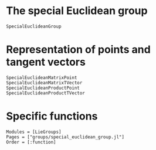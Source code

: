 # The special Euclidean group

```@docs
SpecialEuclideanGroup
```

# Representation of points and tangent vectors

```@docs
SpecialEuclideanMatrixPoint
SpecialEuclideanMatrixTVector
SpecialEuclideanProductPoint
SpecialEuclideanProductTVector
```

# Specific functions

```@autodocs
Modules = [LieGroups]
Pages = ["groups/special_euclidean_group.jl"]
Order = [:function]
```